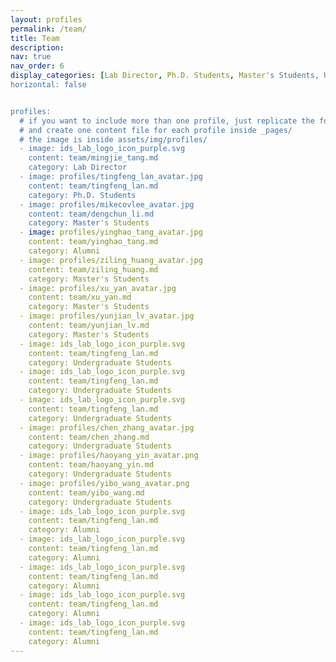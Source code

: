 ```yaml
---
layout: profiles
permalink: /team/
title: Team
description: 
nav: true
nav_order: 6
display_categories: [Lab Director, Ph.D. Students, Master's Students, Undergraduate Students, Alumni]
horizontal: false


profiles:
  # if you want to include more than one profile, just replicate the following block
  # and create one content file for each profile inside _pages/
  # the image is inside assets/img/profiles/
  - image: ids_lab_logo_icon_purple.svg
    content: team/mingjie_tang.md
    category: Lab Director
  - image: profiles/tingfeng_lan_avatar.jpg
    content: team/tingfeng_lan.md
    category: Ph.D. Students
  - image: profiles/mikecovlee_avatar.jpg
    content: team/dengchun_li.md
    category: Master's Students
  - image: profiles/yinghao_tang_avatar.jpg
    content: team/yinghao_tang.md
    category: Alumni
  - image: profiles/ziling_huang_avatar.jpg
    content: team/ziling_huang.md
    category: Master's Students
  - image: profiles/xu_yan_avatar.jpg
    content: team/xu_yan.md
    category: Master's Students
  - image: profiles/yunjian_lv_avatar.jpg
    content: team/yunjian_lv.md
    category: Master's Students
  - image: ids_lab_logo_icon_purple.svg
    content: team/tingfeng_lan.md
    category: Undergraduate Students
  - image: ids_lab_logo_icon_purple.svg
    content: team/tingfeng_lan.md
    category: Undergraduate Students
  - image: ids_lab_logo_icon_purple.svg
    content: team/tingfeng_lan.md
    category: Undergraduate Students
  - image: profiles/chen_zhang_avatar.jpg
    content: team/chen_zhang.md
    category: Undergraduate Students
  - image: profiles/haoyang_yin_avatar.png
    content: team/haoyang_yin.md
    category: Undergraduate Students
  - image: profiles/yibo_wang_avatar.png
    content: team/yibo_wang.md
    category: Undergraduate Students
  - image: ids_lab_logo_icon_purple.svg
    content: team/tingfeng_lan.md
    category: Alumni
  - image: ids_lab_logo_icon_purple.svg
    content: team/tingfeng_lan.md
    category: Alumni
  - image: ids_lab_logo_icon_purple.svg
    content: team/tingfeng_lan.md
    category: Alumni
  - image: ids_lab_logo_icon_purple.svg
    content: team/tingfeng_lan.md
    category: Alumni
  - image: ids_lab_logo_icon_purple.svg
    content: team/tingfeng_lan.md
    category: Alumni
---
```



